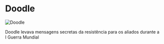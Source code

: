 # Doodle

![Doodle](https://user-images.githubusercontent.com/13934379/151779899-fe6c5a15-3345-43a4-9a22-fb08dc65e8fe.png)

Doodle levava mensagens secretas da resistência para os aliados durante a I Guerra Mundial
